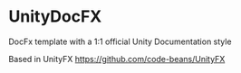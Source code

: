 # UnityDocFX

DocFx template with a 1:1 official Unity Documentation style

Based in UnityFX https://github.com/code-beans/UnityFX
